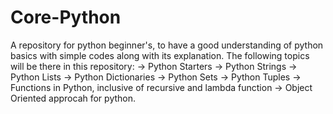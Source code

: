 # Core-Python
A repository for python beginner's, to have a good understanding of python basics with simple codes along with its explanation.
The following topics will be there in this repository:
-> Python Starters
-> Python Strings
-> Python Lists
-> Python Dictionaries
-> Python Sets
-> Python Tuples
-> Functions in Python, inclusive of recursive and lambda function
-> Object Oriented approcah for python.
